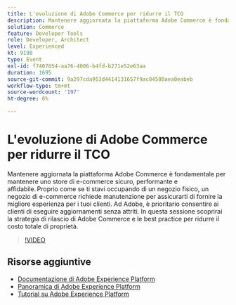 ```yaml
---
title: L'evoluzione di Adobe Commerce per ridurre il TCO
description: Mantenere aggiornata la piattaforma Adobe Commerce è fondamentale per mantenere uno store di e-commerce sicuro, performante e affidabile. Proprio come se ti stavi occupando di un negozio fisico, un negozio di e-commerce richiede manutenzione per assicurarti di fornire la migliore esperienza per i tuoi clienti.  Ad Adobe, è prioritario consentire ai clienti di eseguire aggiornamenti senza attriti. In questa sessione scoprirai la strategia di rilascio di Adobe Commerce e le best practice per ridurre il costo totale di proprietà.
solution: Commerce
feature: Developer Tools
role: Developer, Architect
level: Experienced
kt: 9198
type: Event
exl-id: f7407854-aa76-4006-b4fd-b271e52e63aa
duration: 1695
source-git-commit: 9a297cda953d4414131657f9ac84580aea0eabeb
workflow-type: tm+mt
source-wordcount: '197'
ht-degree: 6%

---
```


# L&#39;evoluzione di Adobe Commerce per ridurre il TCO

Mantenere aggiornata la piattaforma Adobe Commerce è fondamentale per mantenere uno store di e-commerce sicuro, performante e affidabile. Proprio come se ti stavi occupando di un negozio fisico, un negozio di e-commerce richiede manutenzione per assicurarti di fornire la migliore esperienza per i tuoi clienti.  Ad Adobe, è prioritario consentire ai clienti di eseguire aggiornamenti senza attriti. In questa sessione scoprirai la strategia di rilascio di Adobe Commerce e le best practice per ridurre il costo totale di proprietà.

>[!VIDEO](https://video.tv.adobe.com/v/337765/?quality=12&learn=on&hidetitle=true)

## Risorse aggiuntive

- [Documentazione di Adobe Experience Platform](https://experienceleague.adobe.com/docs/experience-platform.html?lang=it)
- [Panoramica di Adobe Experience Platform](https://experienceleague.adobe.com/docs/experience-platform/landing/home.html?lang=it)
- [Tutorial su Adobe Experience Platform](https://experienceleague.adobe.com/docs/platform-learn/tutorials/overview.html?lang=it)
